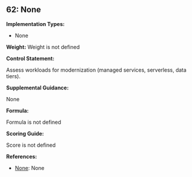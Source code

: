 ## 62: None

**Implementation Types:**
 
- None

**Weight:** Weight is not defined

**Control Statement:**

Assess workloads for modernization (managed services, serverless, data tiers).

**Supplemental Guidance:**

None

**Formula:**

Formula is not defined

**Scoring Guide:**

Score is not defined

**References:**

- [None](None): None